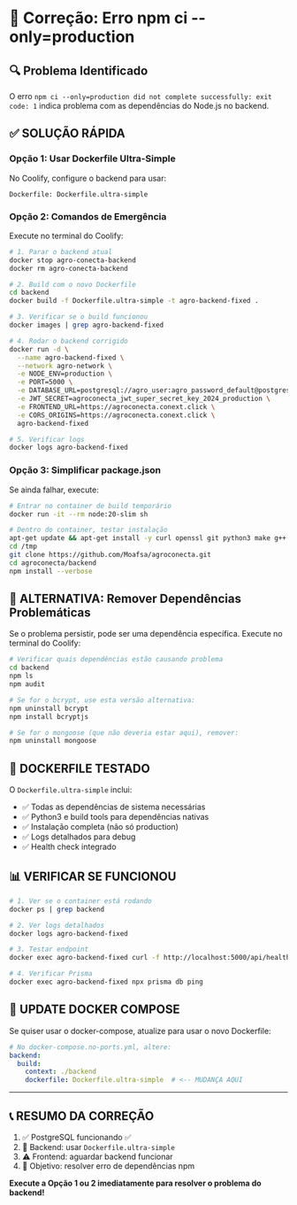 # 🔧 Correção: Erro npm ci --only=production

## 🔍 Problema Identificado

O erro `npm ci --only=production did not complete successfully: exit code: 1` indica problema com as dependências do Node.js no backend.

## ✅ SOLUÇÃO RÁPIDA

### Opção 1: Usar Dockerfile Ultra-Simple

No Coolify, configure o backend para usar:
```
Dockerfile: Dockerfile.ultra-simple
```

### Opção 2: Comandos de Emergência

Execute no terminal do Coolify:

```bash
# 1. Parar o backend atual
docker stop agro-conecta-backend
docker rm agro-conecta-backend

# 2. Build com o novo Dockerfile
cd backend
docker build -f Dockerfile.ultra-simple -t agro-backend-fixed .

# 3. Verificar se o build funcionou
docker images | grep agro-backend-fixed

# 4. Rodar o backend corrigido
docker run -d \
  --name agro-backend-fixed \
  --network agro-network \
  -e NODE_ENV=production \
  -e PORT=5000 \
  -e DATABASE_URL=postgresql://agro_user:agro_password_default@postgres:5432/agro_conecta \
  -e JWT_SECRET=agroconecta_jwt_super_secret_key_2024_production \
  -e FRONTEND_URL=https://agroconecta.conext.click \
  -e CORS_ORIGINS=https://agroconecta.conext.click \
  agro-backend-fixed

# 5. Verificar logs
docker logs agro-backend-fixed
```

### Opção 3: Simplificar package.json

Se ainda falhar, execute:

```bash
# Entrar no container de build temporário
docker run -it --rm node:20-slim sh

# Dentro do container, testar instalação
apt-get update && apt-get install -y curl openssl git python3 make g++
cd /tmp
git clone https://github.com/Moafsa/agroconecta.git
cd agroconecta/backend
npm install --verbose
```

## 🔧 ALTERNATIVA: Remover Dependências Problemáticas

Se o problema persistir, pode ser uma dependência específica. Execute no terminal do Coolify:

```bash
# Verificar quais dependências estão causando problema
cd backend
npm ls
npm audit

# Se for o bcrypt, use esta versão alternativa:
npm uninstall bcrypt
npm install bcryptjs

# Se for o mongoose (que não deveria estar aqui), remover:
npm uninstall mongoose
```

## 🚀 DOCKERFILE TESTADO

O `Dockerfile.ultra-simple` inclui:
- ✅ Todas as dependências de sistema necessárias
- ✅ Python3 e build tools para dependências nativas
- ✅ Instalação completa (não só production)
- ✅ Logs detalhados para debug
- ✅ Health check integrado

## 📊 VERIFICAR SE FUNCIONOU

```bash
# 1. Ver se o container está rodando
docker ps | grep backend

# 2. Ver logs detalhados
docker logs agro-backend-fixed

# 3. Testar endpoint
docker exec agro-backend-fixed curl -f http://localhost:5000/api/health

# 4. Verificar Prisma
docker exec agro-backend-fixed npx prisma db ping
```

## 🔄 UPDATE DOCKER COMPOSE

Se quiser usar o docker-compose, atualize para usar o novo Dockerfile:

```yaml
# No docker-compose.no-ports.yml, altere:
backend:
  build:
    context: ./backend
    dockerfile: Dockerfile.ultra-simple  # <-- MUDANÇA AQUI
```

---

## 📞 RESUMO DA CORREÇÃO

1. ✅ PostgreSQL funcionando ✅
2. 🔧 Backend: usar `Dockerfile.ultra-simple`
3. ⚠️ Frontend: aguardar backend funcionar
4. 🎯 Objetivo: resolver erro de dependências npm

**Execute a Opção 1 ou 2 imediatamente para resolver o problema do backend!**
